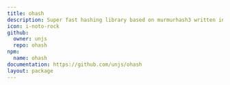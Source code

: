 ```yaml
---
title: ohash
description: Super fast hashing library based on murmurhash3 written in Vanilla JS
icon: i-noto-rock
github:
  owner: unjs
  repo: ohash
npm:
  name: ohash
documentation: https://github.com/unjs/ohash
layout: package
---
```

